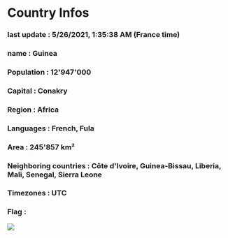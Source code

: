 # Country  Infos
### last update : 5/26/2021, 1:35:38 AM (France time)

### name : Guinea
### Population : 12'947'000
### Capital : Conakry
### Region : Africa
### Languages : French, Fula
### Area : 245'857 km²
### Neighboring countries : Côte d'Ivoire, Guinea-Bissau, Liberia, Mali, Senegal, Sierra Leone
### Timezones : UTC

### Flag :
![](https://restcountries.eu/data/gin.svg)